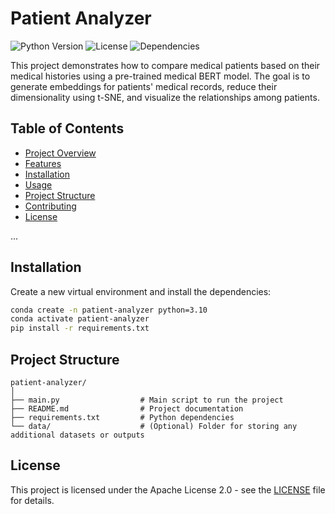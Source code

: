# Patient Analyzer

![Python Version](https://img.shields.io/badge/python-3.8%2B-blue)
![License](https://img.shields.io/badge/license-Apache%202.0-blue)
![Dependencies](https://img.shields.io/badge/dependencies-up%20to%20date-brightgreen)

This project demonstrates how to compare medical patients based on their medical histories using a pre-trained medical BERT model. The goal is to generate embeddings for patients' medical records, reduce their dimensionality using t-SNE, and visualize the relationships among patients.

## Table of Contents
- [Project Overview](#project-overview)
- [Features](#features)
- [Installation](#installation)
- [Usage](#usage)
- [Project Structure](#project-structure)
- [Contributing](#contributing)
- [License](#license)

...

## Installation 

Create a new virtual environment and install the dependencies:

```bash
conda create -n patient-analyzer python=3.10
conda activate patient-analyzer
pip install -r requirements.txt
``` 

## Project Structure 
```
patient-analyzer/
│
├── main.py                  # Main script to run the project
├── README.md                # Project documentation
├── requirements.txt         # Python dependencies
└── data/                    # (Optional) Folder for storing any additional datasets or outputs
```


## License
This project is licensed under the Apache License 2.0 - see the [LICENSE](LICENSE) file for details.